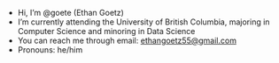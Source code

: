 -  Hi, I’m @goete (Ethan Goetz)
- I’m currently attending the University of British Columbia, majoring in Computer Science and minoring in Data Science
- You can reach me through email: ethangoetz55@gmail.com
- Pronouns: he/him


